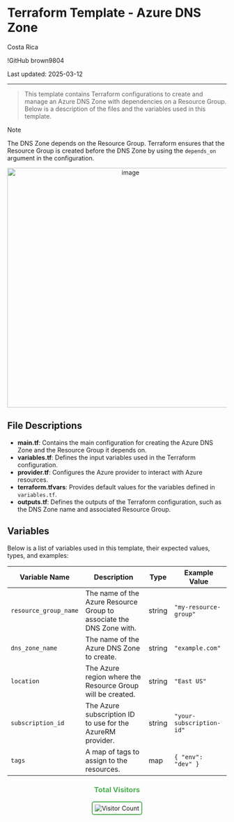 # Terraform Template - Azure DNS Zone

Costa Rica

!GitHub
brown9804

Last updated: 2025-03-12

------------------------------------------

> This template contains Terraform configurations to create and manage an Azure DNS Zone with dependencies on a Resource Group. Below is a description of the files and the variables used in this template.

> [!NOTE]
> The DNS Zone depends on the Resource Group. Terraform ensures that the Resource Group is created before the DNS Zone by using the `depends_on` argument in the configuration.

<p align="center">
    <img width="550" alt="image" src="">
</p>

## File Descriptions

- **main.tf**: Contains the main configuration for creating the Azure DNS Zone and the Resource Group it depends on.
- **variables.tf**: Defines the input variables used in the Terraform configuration.
- **provider.tf**: Configures the Azure provider to interact with Azure resources.
- **terraform.tfvars**: Provides default values for the variables defined in `variables.tf`.
- **outputs.tf**: Defines the outputs of the Terraform configuration, such as the DNS Zone name and associated Resource Group.

## Variables

Below is a list of variables used in this template, their expected values, types, and examples:

| Variable Name         | Description                                      | Type   | Example Value         |
|-----------------------|--------------------------------------------------|--------|-----------------------|
| `resource_group_name` | The name of the Azure Resource Group to associate the DNS Zone with. | string | `"my-resource-group"` |
| `dns_zone_name`       | The name of the Azure DNS Zone to create.        | string | `"example.com"`       |
| `location`            | The Azure region where the Resource Group will be created. | string | `"East US"`           |
| `subscription_id`     | The Azure subscription ID to use for the AzureRM provider. | string | `"your-subscription-id"` |
| `tags`                | A map of tags to assign to the resources.        | map    | `{ "env": "dev" }`    |

<div align="center">
  <h3 style="color: #4CAF50;">Total Visitors</h3>
  <img src="https://profile-counter.glitch.me/brown9804/count.svg" alt="Visitor Count" style="border: 2px solid #4CAF50; border-radius: 5px; padding: 5px;"/>
</div>